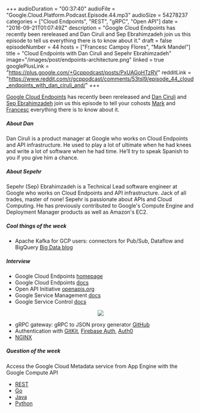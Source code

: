 +++
audioDuration = "00:37:40"
audioFile = "Google.Cloud.Platform.Podcast.Episode.44.mp3"
audioSize = 54278237
categories = ["Cloud Endpoints", "REST", "gRPC", "Open API"]
date = "2016-09-21T01:07:49Z"
description = "Google Cloud Endpoints has recently been rereleased and Dan Ciruli and Sep Ebrahimzadeh join us this episode to tell us everything there is to know about it."
draft = false
episodeNumber = 44
hosts = ["Francesc Campoy Flores", "Mark Mandel"]
title = "Cloud Endpoints with Dan Ciruli and Sepehr Ebrahimzadeh"
image="/images/post/endpoints-architecture.png"
linked = true
googlePlusLink = "https://plus.google.com/+Gcppodcast/posts/PxUAGoHTzRV"
redditLink = "https://www.reddit.com/r/gcppodcast/comments/53tsl9/episode_44_cloud_endpoints_with_dan_ciruli_and/"
+++

[Google Cloud Endpoints](https://cloud.google.com/endpoints) has recently been
rereleased and [Dan Ciruli](https://twitter.com/danciruli) and
[Sep Ebrahimzadeh](https://twitter.com/sepehreb) join us this episode to tell
your cohosts [Mark](https://twitter.com/neurotic) and [Francesc](https://twitter.com/francesc)
everything there is to know about it.

<!--more-->

##### About Dan

Dan Ciruli is a product manager at Google who works on Cloud Endpoints and
API infrastructure. He used to play a lot of ultimate when he had knees and
write a lot of software when he had time. He’ll try to speak Spanish to you
if you give him a chance.

##### About Sepehr

Sepehr (Sep) Ebrahimzadeh is a Technical Lead software engineer at Google
who works on Cloud Endpoints and API infrastructure. Jack of all trades,
master of none! Sepehr is passionate about APIs and Cloud Computing. He has
previously contributed to Google's Compute Engine and Deployment Manager
products as well as Amazon's EC2.

##### Cool things of the week

- Apache Kafka for GCP users: connectors for Pub/Sub, Dataflow and BigQuery [Big Data blog](https://cloud.google.com/blog/big-data/2016/09/apache-kafka-for-gcp-users-connectors-for-pubsub-dataflow-and-bigquery)

##### Interview

- Google Cloud Endpoints [homepage](https://cloud.google.com/endpoints)
- Google Cloud Endpoints [docs](https://cloud.google.com/endpoints/docs/about-cloud-endpoints)
- Open API Initiative [openapis.org](https://openapis.org/)
- Google Service Management [docs](https://cloud.google.com/service-management/overview)
- Google Service Control [docs](https://cloud.google.com/service-control/overview)

<div style="text-align: center">
  <img src="/images/post/endpoints-architecture.png">
</div>

- gRPC gateway: gRPC to JSON proxy generator [GitHub](https://github.com/grpc-ecosystem/grpc-gateway)
- Authentication with [GitKit](https://developers.google.com/identity/toolkit/), [Firebase Auth](https://firebase.google.com/docs/auth/), [Auth0](https://auth0.com/)
- [NGINX](https://nginx.org/en/)

##### Question of the week

Access the Google Cloud Metadata service from App Engine with the Google Compute API

- [REST](https://cloud.google.com/compute/docs/reference/latest/projects/get)
- [Go](https://godoc.org/cloud.google.com/go/compute/metadata)
- [Java](http://googlecloudplatform.github.io/google-cloud-java/0.3.0/apidocs/com/google/cloud/compute/Metadata.html)
- [Python](https://developers.google.com/resources/api-libraries/documentation/compute/v1/python/latest/compute_v1.projects.html)